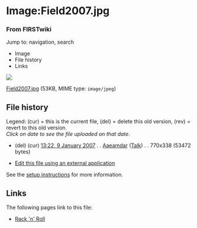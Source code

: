 

# Image:Field2007.jpg

### From FIRSTwiki

Jump to: navigation, search

  * Image
  * File history
  * Links

![](/media/a/a4/Field2007.jpg)

[Field2007.jpg](/media/a/a4/Field2007.jpg "Field2007.jpg" ) (53KB, MIME type:
`image/jpeg`)

## File history

Legend: (cur) = this is the current file, (del) = delete this old version,
(rev) = revert to this old version.  
_Click on date to see the file uploaded on that date_.

  * (del) (cur) [13:22, 9 January 2007](/media/a/a4/Field2007.jpg "/media/a/a4/Field2007.jpg" ) . . [Aaeamdar](/index.php/User:Aaeamdar "User:Aaeamdar" ) ([Talk](/index.php?title=User_talk:Aaeamdar&action=edit "User talk:Aaeamdar" )) . . 770x338 (53472 bytes)
  

  * [Edit this file using an external application](/index.php?title=Image:Field2007.jpg&action=edit&externaledit=true&mode=file "Image:Field2007.jpg" )

See the [setup
instructions](http://meta.wikimedia.org/wiki/Help:External_editors
"http://meta.wikimedia.org/wiki/Help:External_editors" ) for more information.

## Links

The following pages link to this file:

  * [Rack 'n' Roll](/index.php/Rack_%27n%27_Roll "Rack 'n' Roll" )

